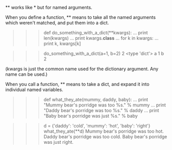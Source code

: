 ** works like * but for named arguments.

When you define a function, ** means to take all the named arguments which weren't matched, and put them into a dict.
>>> def do_something_with_a_dict(**kwargs):
...     print len(kwargs)
...     print kwargs.__class__
...     for k in kwargs:
...         print k, kwargs[k]

>>> do_something_with_a_dict(a=1, b=2)
2
<type 'dict'>
a 1
b 2

(kwargs is just the common name used for the dictionary argument. Any name can be used.)

When you call a function, ** means to take a dict, and expand it into individual named variables.
>>> def what_they_ate(mummy, daddy, baby):
...     print "Mummy bear's porridge was too %s." % mummy
...     print "Daddy bear's porridge was too %s." % daddy
...     print "Baby bear's porridge was just %s." % baby

>>> d = {'daddy': 'cold', 'mummy': 'hot', 'baby': 'right'}
>>> what_they_ate(**d)
Mummy bear's porridge was too hot.
Daddy bear's porridge was too cold.
Baby bear's porridge was just right.
